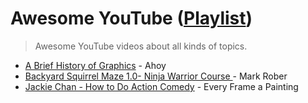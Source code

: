 # Awesome YouTube ([Playlist](https://youtube.com/playlist?list=PLpjqMwJhmfiGFgobP7obKjBkQr-B77Asr&feature=shared))
> Awesome YouTube videos about all kinds of topics.

* [A Brief History of Graphics](https://www.youtube.com/watch?v=QyjyWUrHsFc) - Ahoy
* [Backyard Squirrel Maze 1.0- Ninja Warrior Course ](https://youtu.be/hFZFjoX2cGg?si=13SUiewCIV-II9cY) - Mark Rober
* [Jackie Chan - How to Do Action Comedy](https://youtu.be/Z1PCtIaM_GQ?si=32B6o5WRpQ78zSb4) -  Every Frame a Painting

